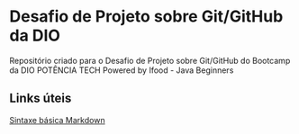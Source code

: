 # Desafio de Projeto sobre Git/GitHub da DIO
Repositório criado para o Desafio de Projeto sobre Git/GitHub do Bootcamp da DIO POTÊNCIA TECH Powered by Ifood - Java Beginners

## Links úteis
[Sintaxe básica Markdown](https://www.markdownguide.org/basic-syntax/)

